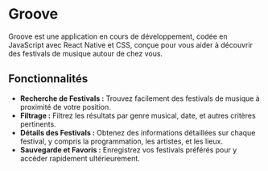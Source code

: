 # Groove

Groove est une application en cours de développement, codée en JavaScript avec React Native et CSS, conçue pour vous aider à découvrir des festivals de musique autour de chez vous.

## Fonctionnalités

- **Recherche de Festivals :** Trouvez facilement des festivals de musique à proximité de votre position.
- **Filtrage :** Filtrez les résultats par genre musical, date, et autres critères pertinents.
- **Détails des Festivals :** Obtenez des informations détaillées sur chaque festival, y compris la programmation, les artistes, et les lieux.
- **Sauvegarde et Favoris :** Enregistrez vos festivals préférés pour y accéder rapidement ultérieurement.



